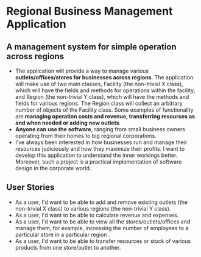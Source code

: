 # Regional Business Management Application

## A management system for simple operation across regions

- The application will provide a way to manage various **outlets/offices/stores for businesses across regions**. 
  The application will make use of two main classes, Facility (the non-trivial X class), which will have the fields and
  methods for operations within the facility, and Region (the non-trivial Y class), which will have the methods and 
  fields for various regions. The Region class will collect an arbitrary number of objects of the Facility class. Some 
  examples of functionality are **managing operation costs and revenue, transferring resources as and when needed 
  or adding new outlets**.
- **Anyone can use the software**, ranging from small business owners operating from their homes to big regional 
  corporations.
- I've always been interested in how businesses run and manage their resources judiciously and how they maximize 
  their profits.
  I want to develop this application to understand the inner workings better.
  Moreover, such a project is a practical implementation of software design in the corporate world.

## User Stories
- As a user, I'd want to be able to add and remove existing outlets (the non-trivial X class) to various regions
  (the non-trivial Y class).
- As a user, I'd want to be able to calculate revenue and expenses.
- As a user, I'd want to be able to view all the stores/outlets/offices and manage them, for example, increasing the 
  number of employees to a particular store in a particular region . 
- As a user, I'd want to be able to transfer resources or stock of various products from one store/outlet to another.
